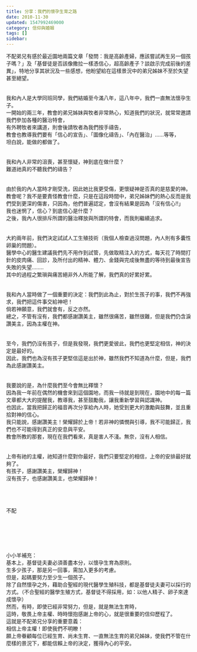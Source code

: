 ```yaml
---
title: 分享：我們的懷孕生育之路
date: 2010-11-30
updated: 1547992469000
category: 信仰與婚姻
tags: []
sidebar: 
---
```


<p>不配弟兄有感於最近園地兩篇文章「發問：我是高齡產婦，應該嘗試再生另一個孩子嗎？」及「基督徒是否該像撒拉一樣憑信心，超高齡產子？談啟示完成前後的差異」，特地分享其狀況及一些感想，他盼望給在這樣景況中的弟兄姊妹不至於失望甚至絕望。<br/><br/><!--more--><br/>我和內人是大學同班同學，我們結婚至今滿八年，這八年中，我們一直無法懷孕生子。<br/>一開始的兩三年，教會的弟兄姊妹與牧者非常熱心，知道我們的狀況，就常常邀請我們參加各種的醫治特會，<br/>有外聘牧者來講道，則會後請牧者為我們按手禱告，<br/>教會也教導我們要有「信心的宣告」、「圖像化禱告」、「內在醫治」……等等，<br/>坦白說，能做的都做了。<br/><br/><br/>我和內人非常的沮喪，甚至懷疑，神到底在做什麼？<br/>難道祂真的不聽我們的禱告？<br/><br/><br/>由於我的內人當時才剛受洗，因此她比我更受傷，更懷疑神是否真的是慈愛的神。<br/>教會呢？我不是要責怪教會什麼，只是在這段時間中，弟兄姊妹們的熱心反而是我們受到更深的傷害，只因為，他們普遍認定，會沒有結果是因為「沒有信心!!」<br/>我也迷惘了，信心？到底信心是什麼？<br/>之後，我內人很排斥所謂的醫治釋放與所謂的特會，而我則繼續追求。<br/><br/><br/>大約兩年前，我們決定試試人工生殖技術（我個人檢查過沒問題，內人則有多囊性卵巢的問題）。<br/>醫學中心的醫生建議我們先不用作到試管，先做取精注入的方式，每天花了時間打針的皮肉痛、回診，及所付出的精神、體力、金錢與完成後無盡的等待到最後宣告失敗的失望……..<br/>其中的過程之繁瑣與痛苦絕非外人所能了解，我們真的好累好累。<br/><br/><br/>我和內人當時做了一個重要的決定：我們到此為止，對於生孩子的事，我們不再強求，我們把這件事交給神吧！<br/>倘若神願意，我們就會有，反之亦然。<br/>總之，不管有沒有，我們都感謝讚美主，雖然很痛苦，雖然很難，但是我們仍含淚讚美主，因為主權在神。<br/><br/><br/>至今，我們仍沒有孩子，但是我發現，我們更愛彼此，我們也更堅定相信，神的決定是最好的。<br/>因此，我們也為沒有孩子更堅信這是出於神，雖然我們不知道為什麼，但是，我們為此感謝讚美主。<br/><br/><br/>我要說的是，為什麼我們至今會無比釋懷？<br/>因為我一年前在偶然的機會來到這個園地，而我一待就是到現在，園地中的每一篇文章都大大的提醒我，教導我，甚至鼓勵我，讓我重新學習與認識神。<br/>也因此，當我把歸正的福音再次分享給內人時，她受到更大的激勵與鼓舞，並且重拾對神的信心。<br/>我只能說，感謝讚美主！榮耀歸於上帝！若非神的憐憫與引導，我不可能歸正，我們也不可能得到真正的安息與平安。<br/>教會所教的那套，現在在我們看來，真是害人不淺。無奈，沒有人相信。<br/><br/><br/>上帝有祂的主權，祂知道什麼對你最好，我們只要堅定的相信，上帝的安排最好就夠了。<br/>有孩子，感謝讚美主，榮耀歸神！<br/>沒有孩子，也感謝讚美主，也榮耀歸神！<br/><br/><br/><br/><br/>不配<br/><br/><br/><br/><br/><br/><br/>小小羊補充：<br/>基本上，基督徒夫妻必須善盡本分，以懷孕生育為原則。<br/>生多少孩子，那是另一回事，需加入更多的考慮。<br/>但是，起碼要努力至少生一個孩子。<br/>除了自然懷孕之外，藉助合聖經的現代醫學生殖科技，都是基督徒夫妻可以採行的方式。（不合聖經的醫學生殖方式，基督徒不得採用，如：以他人精子、卵子來達成懷孕）<br/>然而，有時，即使已經非常努力，但是，就是無法生育時，<br/>這時，敬畏上帝主權、時時懷抱感謝上帝的心，就是很重要的信仰歷程了。<br/>這就是不配弟兄分享的重要意義：<br/>相信上帝主權！即使我們不明瞭！<br/>願上帝眷顧每位已經生育、尚未生育、一直無法生育的弟兄姊妹，使我們不管在什麼樣的景況下，都能信賴上帝的決定，獲得內心的平安。</p>